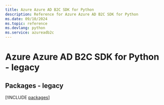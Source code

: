 ```yaml
---
title: Azure Azure AD B2C SDK for Python
description: Reference for Azure Azure AD B2C SDK for Python
ms.date: 09/10/2024
ms.topic: reference
ms.devlang: python
ms.service: azureadb2c
---
```

# Azure Azure AD B2C SDK for Python - legacy
## Packages - legacy
[!INCLUDE [packages](azure-ad-b2c-index.md)]
